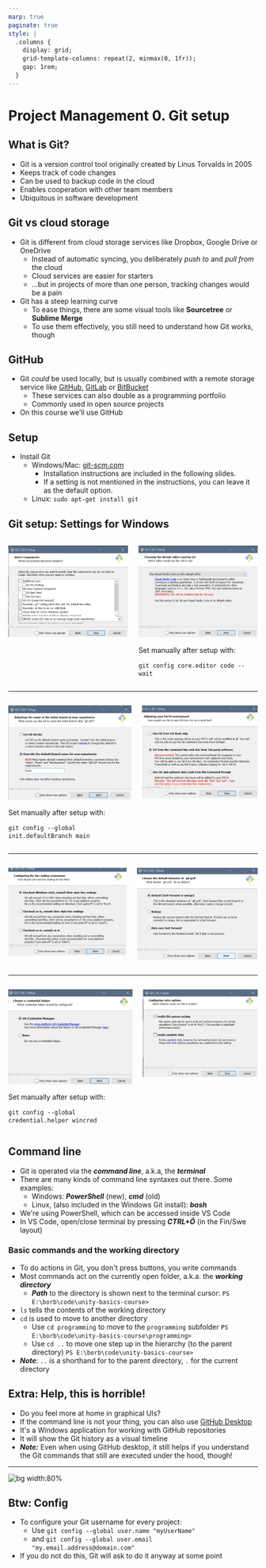```yaml
---
marp: true
paginate: true
style: |
  .columns {
    display: grid;
    grid-template-columns: repeat(2, minmax(0, 1fr));
    gap: 1rem;
  }
---
```

<!-- headingDivider: 3 -->
<!-- class: invert -->

# Project Management 0. Git setup

## What is Git?

* Git is a version control tool originally created by Linus Torvalds in 2005
* Keeps track of code changes
* Can be used to backup code in the cloud
* Enables cooperation with other team members
* Ubiquitous in software development

## Git vs cloud storage

* Git is different from cloud storage services like Dropbox, Google Drive or OneDrive
  * Instead of automatic syncing, you deliberately *push to* and *pull from* the cloud
  * Cloud services are easier for starters
  * ...but in projects of more than one person, tracking changes would be a pain
* Git has a steep learning curve
	* To ease things, there are some visual tools like **Sourcetree** or **Sublime Merge**
	* To use them effectively, you still need to understand how Git works, though

## GitHub

* Git *could* be used locally, but is usually combined with a remote storage service like [GitHub](https://github.com/), [GitLab](https://gitlab.com/) or [BitBucket](https://bitbucket.com/)
  * These services can also double as a programming portfolio
  * Commonly used in open source projects
* On this course we'll use GitHub

## Setup

* Install Git
  * Windows/Mac: [git-scm.com](https://git-scm.com)
    * Installation instructions are included in the following slides.
    * If a setting is not mentioned in the instructions, you can leave it as the default option.
  * Linux: `sudo apt-get install git`

## Git setup: Settings for Windows

<div class="columns">
<div>

![](imgs/git1.png)

</div>
<div>

![](imgs/git3.png)

Set manually after setup with:
```
git config core.editor code --wait
```


</div>
</div>

---

<div class="columns">
<div>

![](imgs/git2.png)

Set manually after setup with:
  ```
  git config --global init.defaultBranch main
  ```

</div>
<div>

![](imgs/git4.png)

</div>
</div>

---

<div class="columns">
<div>

![](imgs/git5.png)

</div>
<div>

![](imgs/git6.png)

</div>
</div>

---

<div class="columns">
<div>

![](imgs/git7.png)

Set manually after setup with:

```
git config --global credential.helper wincred
```

</div>
<div>

![](imgs/git8.png)

</div>
</div>

## Command line

* Git is operated via the ***command line***, a.k.a, the ***terminal***
* There are many kinds of command line syntaxes out there. Some examples:
  * Windows: ***PowerShell*** (new), ***cmd*** (old)
  * Linux, (also included in the Windows Git install): ***bash***
* We're using PowerShell, which can be accessed inside VS Code
* In VS Code, open/close terminal by pressing ***CTRL+Ö*** (in the Fin/Swe layout)

### Basic commands and the working directory

* To do actions in Git, you don't press buttons, you write commands
* Most commands act on the currently open folder, a.k.a. the ***working directory***
  * ***Path*** to the directory is shown next to the terminal cursor:
    `PS E:\borb\code\unity-basics-course>`
* `ls` tells the contents of the working directory
* `cd` is used to move to another directory
  * Use `cd programming` to move to the `programming` subfolder
    `PS E:\borb\code\unity-basics-course\programming>`
  * Use `cd ..` to move one step up in the hierarchy (to the parent directory)
    `PS E:\borb\code\unity-basics-course>`
* ***Note***: `..` is a shorthand for to the parent directory, `.` for the current directory

## Extra: Help, this is horrible!
<!-- _backgroundColor: #5d275d -->
* Do you feel more at home in graphical UIs?
* If the command line is not your thing, you can also use [GitHub Desktop](https://desktop.github.com/)
* It's a Windows application for working with GitHub repositories
* It will show the Git history as a visual timeline
* ***Note:*** Even when using GitHub desktop, it still helps if you understand the Git commands that still are executed under the hood, though!
---
<!-- _backgroundColor: #5d275d -->
![bg width:80%](https://desktop.github.com/images/github-desktop-screenshot-windows.png)

## Btw: Config
* To configure your Git username for every project:
  * Use `git config --global user.name "myUserName"`
  * and `git config --global user.email "my.email.address@domain.com"`
* If you do not do this, Git will ask to do it anyway at some point